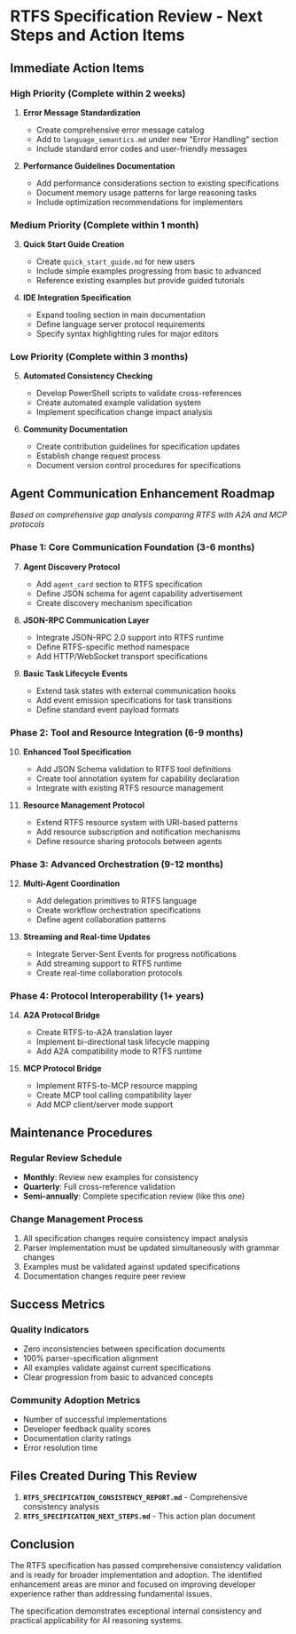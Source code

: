# RTFS Specification Review - Next Steps and Action Items

## Immediate Action Items

### High Priority (Complete within 2 weeks)

1. **Error Message Standardization**
   - Create comprehensive error message catalog
   - Add to `language_semantics.md` under new "Error Handling" section
   - Include standard error codes and user-friendly messages

2. **Performance Guidelines Documentation**
   - Add performance considerations section to existing specifications
   - Document memory usage patterns for large reasoning tasks
   - Include optimization recommendations for implementers

### Medium Priority (Complete within 1 month)

3. **Quick Start Guide Creation**
   - Create `quick_start_guide.md` for new users
   - Include simple examples progressing from basic to advanced
   - Reference existing examples but provide guided tutorials

4. **IDE Integration Specification**
   - Expand tooling section in main documentation
   - Define language server protocol requirements
   - Specify syntax highlighting rules for major editors

### Low Priority (Complete within 3 months)

5. **Automated Consistency Checking**
   - Develop PowerShell scripts to validate cross-references
   - Create automated example validation system
   - Implement specification change impact analysis

6. **Community Documentation**
   - Create contribution guidelines for specification updates
   - Establish change request process
   - Document version control procedures for specifications

## Agent Communication Enhancement Roadmap

*Based on comprehensive gap analysis comparing RTFS with A2A and MCP protocols*

### Phase 1: Core Communication Foundation (3-6 months)

7. **Agent Discovery Protocol**
   - Add `agent_card` section to RTFS specification
   - Define JSON schema for agent capability advertisement
   - Create discovery mechanism specification

8. **JSON-RPC Communication Layer**
   - Integrate JSON-RPC 2.0 support into RTFS runtime
   - Define RTFS-specific method namespace
   - Add HTTP/WebSocket transport specifications

9. **Basic Task Lifecycle Events**
   - Extend task states with external communication hooks
   - Add event emission specifications for task transitions
   - Define standard event payload formats

### Phase 2: Tool and Resource Integration (6-9 months)

10. **Enhanced Tool Specification**
    - Add JSON Schema validation to RTFS tool definitions
    - Create tool annotation system for capability declaration
    - Integrate with existing RTFS resource management

11. **Resource Management Protocol**
    - Extend RTFS resource system with URI-based patterns
    - Add resource subscription and notification mechanisms
    - Define resource sharing protocols between agents

### Phase 3: Advanced Orchestration (9-12 months)

12. **Multi-Agent Coordination**
    - Add delegation primitives to RTFS language
    - Create workflow orchestration specifications
    - Define agent collaboration patterns

13. **Streaming and Real-time Updates**
    - Integrate Server-Sent Events for progress notifications
    - Add streaming support to RTFS runtime
    - Create real-time collaboration protocols

### Phase 4: Protocol Interoperability (1+ years)

14. **A2A Protocol Bridge**
    - Create RTFS-to-A2A translation layer
    - Implement bi-directional task lifecycle mapping
    - Add A2A compatibility mode to RTFS runtime

15. **MCP Protocol Bridge**
    - Implement RTFS-to-MCP resource mapping
    - Create MCP tool calling compatibility layer
    - Add MCP client/server mode support

## Maintenance Procedures

### Regular Review Schedule
- **Monthly**: Review new examples for consistency
- **Quarterly**: Full cross-reference validation
- **Semi-annually**: Complete specification review (like this one)

### Change Management Process
1. All specification changes require consistency impact analysis
2. Parser implementation must be updated simultaneously with grammar changes
3. Examples must be validated against updated specifications
4. Documentation changes require peer review

## Success Metrics

### Quality Indicators
- Zero inconsistencies between specification documents
- 100% parser-specification alignment
- All examples validate against current specifications
- Clear progression from basic to advanced concepts

### Community Adoption Metrics
- Number of successful implementations
- Developer feedback quality scores
- Documentation clarity ratings
- Error resolution time

## Files Created During This Review

1. **`RTFS_SPECIFICATION_CONSISTENCY_REPORT.md`** - Comprehensive consistency analysis
2. **`RTFS_SPECIFICATION_NEXT_STEPS.md`** - This action plan document

## Conclusion

The RTFS specification has passed comprehensive consistency validation and is ready for broader implementation and adoption. The identified enhancement areas are minor and focused on improving developer experience rather than addressing fundamental issues.

The specification demonstrates exceptional internal consistency and practical applicability for AI reasoning systems.
